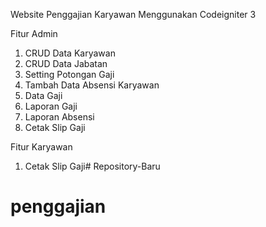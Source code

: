 Website Penggajian Karyawan Menggunakan Codeigniter 3

Fitur Admin
1. CRUD Data Karyawan
2. CRUD Data Jabatan
3. Setting Potongan Gaji
4. Tambah Data Absensi Karyawan
5. Data Gaji
6. Laporan Gaji
7. Laporan Absensi
8. Cetak Slip Gaji

Fitur Karyawan
1. Cetak Slip Gaji# Repository-Baru
# penggajian
